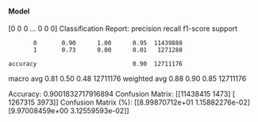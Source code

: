 #### Model
[0 0 0 ... 0 0 0]
Classification Report:
              precision    recall  f1-score   support

           0       0.90      1.00      0.95  11439888
           1       0.73      0.00      0.01   1271288

    accuracy                           0.90  12711176
   macro avg       0.81      0.50      0.48  12711176
weighted avg       0.88      0.90      0.85  12711176

Accuracy: 0.9001832717916894
Confusion Matrix:
[[11438415     1473]
 [ 1267315     3973]]
Confusion Matrix (%):
[[8.99870712e+01 1.15882276e-02]
 [9.97008459e+00 3.12559593e-02]]
